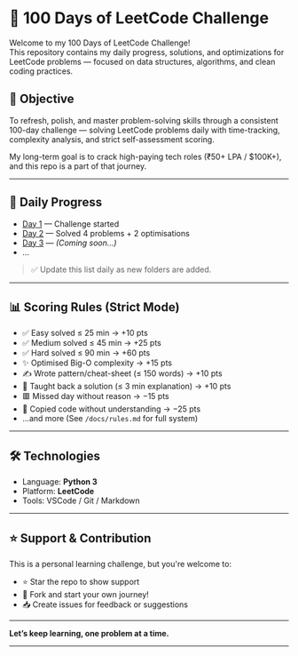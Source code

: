 # 🧠 100 Days of LeetCode Challenge

Welcome to my 100 Days of LeetCode Challenge!  
This repository contains my daily progress, solutions, and optimizations for LeetCode problems — focused on data structures, algorithms, and clean coding practices.

## 🚀 Objective

To refresh, polish, and master problem-solving skills through a consistent 100-day challenge — solving LeetCode problems daily with time-tracking, complexity analysis, and strict self-assessment scoring.

My long-term goal is to crack high-paying tech roles (₹50+ LPA / $100K+), and this repo is a part of that journey.

---

## 📂 Daily Progress

- [Day 1](./Day%201/) — Challenge started
- [Day 2](./Day%202/) — Solved 4 problems + 2 optimisations
- [Day 3](./Day%203/) — *(Coming soon...)*
- ...

> ✅ Update this list daily as new folders are added.

---

## 📊 Scoring Rules (Strict Mode)

- ✅ Easy solved ≤ 25 min → +10 pts  
- ✅ Medium solved ≤ 45 min → +25 pts  
- ✅ Hard solved ≤ 90 min → +60 pts  
- ✨ Optimised Big-O complexity → +15 pts  
- ✍️ Wrote pattern/cheat-sheet (≤ 150 words) → +10 pts  
- 📢 Taught back a solution (≤ 3 min explanation) → +10 pts  
- 🟥 Missed day without reason → −15 pts  
- 🧪 Copied code without understanding → −25 pts  
- ...and more (See `/docs/rules.md` for full system)

---

## 🛠️ Technologies

- Language: **Python 3**
- Platform: **LeetCode**
- Tools: VSCode / Git / Markdown

---

<!-- ## 🔗 Connect With Me

- 💼 [LinkedIn](https://www.linkedin.com/in/YOUR-PROFILE)
- 🌐 [Portfolio](https://YOUR-PORTFOLIO.dev)
- 📫 Drop me a message if you're doing the challenge too!

--- -->

## ⭐️ Support & Contribution

This is a personal learning challenge, but you're welcome to:
- ⭐️ Star the repo to show support
- 🍴 Fork and start your own journey!
- 📥 Create issues for feedback or suggestions

---

**Let’s keep learning, one problem at a time.**

---
